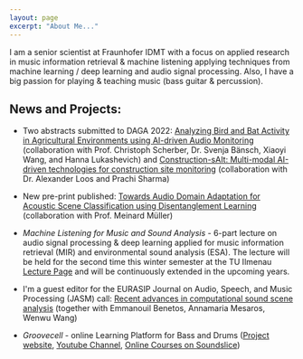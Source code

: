 ```yaml
---
layout: page
excerpt: "About Me..."
---
```


I am a senior scientist at Fraunhofer IDMT with a focus on applied research in music information retrieval & machine listening applying techniques from machine learning / deep learning and audio signal processing.
Also, I have a big passion for playing & teaching music (bass guitar & percussion).

## News and Projects:

- Two abstracts submitted to DAGA 2022: [Analyzing Bird and Bat Activity in Agricultural Environments using AI-driven Audio Monitoring](Abesser_2022_DAGA_1.pdf) (collaboration with Prof. Christoph Scherber, Dr. Svenja Bänsch, Xiaoyi Wang, and Hanna Lukashevich) and [Construction-sAIt: Multi-modal AI-driven technologies for construction site monitoring](Abesser_2022_DAGA_2.pdf) (collaboration with Dr. Alexander Loos and Prachi Sharma) 

- New pre-print published: [Towards Audio Domain Adaptation for Acoustic Scene Classification using Disentanglement Learning](https://arxiv.org/abs/2110.13586) (collaboration with Prof. Meinard Müller)

- *Machine Listening for Music and Sound Analysis* - 6-part lecture on audio signal processing & deep learning applied for music information retrieval (MIR) and environmental sound analysis (ESA). The lecture will be held for the second time this winter semester at the TU Ilmenau [Lecture Page](https://machinelistening.github.io/) and will be continuously extended in the upcoming years. 

- I'm a guest editor for the EURASIP Journal on Audio, Speech, and Music Processing (JASM) call: [Recent advances in computational sound scene analysis](https://asmp-eurasipjournals.springeropen.com/ssoundscene) (together with Emmanouil Benetos, Annamaria Mesaros, Wenwu Wang)

- *Groovecell* - online Learning Platform for Bass and Drums ([Project website](http://groovecell.de/), [Youtube Channel](https://www.youtube.com/channel/UCG_MYElsQmKc4AJ7ounTKmA), [Online Courses on Soundslice](https://www.soundslice.com/users/groovecell/courses/))

